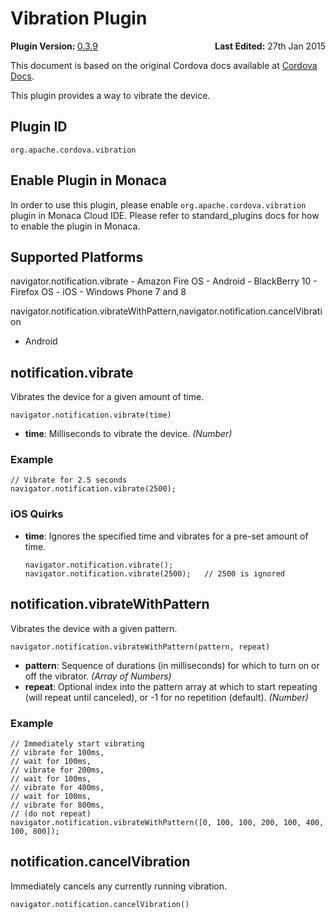 <!---
    Licensed to the Apache Software Foundation (ASF) under one
    or more contributor license agreements.  See the NOTICE file
    distributed with this work for additional information
    regarding copyright ownership.  The ASF licenses this file
    to you under the Apache License, Version 2.0 (the
    "License"); you may not use this file except in compliance
    with the License.  You may obtain a copy of the License at

      http://www.apache.org/licenses/LICENSE-2.0

    Unless required by applicable law or agreed to in writing,
    software distributed under the License is distributed on an
    "AS IS" BASIS, WITHOUT WARRANTIES OR CONDITIONS OF ANY
    KIND, either express or implied.  See the License for the
    specific language governing permissions and limitations
    under the License.
-->
Vibration Plugin
================

<div>
  <div  style="float: left;" align="left"><b>Plugin Version: </b><a href="https://github.com/apache/cordova-plugin-vibration/blob/master/RELEASENOTES.md#039-jun-05-2014">0.3.9</a></div>   
  <div align="right" style="float: right;"><b>Last Edited:</b> 27th Jan 2015</div>
  <br/>
</div>
<div class="admonition note">

This document is based on the original Cordova docs available at
[Cordova Docs](https://github.com/apache/cordova-plugin-vibration).

</div>

This plugin provides a way to vibrate the device.

Plugin ID
---------

    org.apache.cordova.vibration

Enable Plugin in Monaca
-----------------------

In order to use this plugin, please enable
`org.apache.cordova.vibration` plugin in Monaca Cloud IDE. Please refer
to standard\_plugins docs for how to enable the plugin in Monaca.

Supported Platforms
-------------------

navigator.notification.vibrate - Amazon Fire OS - Android - BlackBerry
10 - Firefox OS - iOS - Windows Phone 7 and 8

navigator.notification.vibrateWithPattern,navigator.notification.cancelVibration
- Android

notification.vibrate
--------------------

Vibrates the device for a given amount of time.

    navigator.notification.vibrate(time)

-   **time**: Milliseconds to vibrate the device. *(Number)*

### Example

    // Vibrate for 2.5 seconds
    navigator.notification.vibrate(2500);

### iOS Quirks

-   **time**: Ignores the specified time and vibrates for a pre-set
    amount of time.

        navigator.notification.vibrate();
        navigator.notification.vibrate(2500);   // 2500 is ignored

notification.vibrateWithPattern
-------------------------------

Vibrates the device with a given pattern.

    navigator.notification.vibrateWithPattern(pattern, repeat)

-   **pattern**: Sequence of durations (in milliseconds) for which to
    turn on or off the vibrator. *(Array of Numbers)*
-   **repeat**: Optional index into the pattern array at which to start
    repeating (will repeat until canceled), or -1 for no repetition
    (default). *(Number)*

### Example

    // Immediately start vibrating
    // vibrate for 100ms,
    // wait for 100ms,
    // vibrate for 200ms,
    // wait for 100ms,
    // vibrate for 400ms,
    // wait for 100ms,
    // vibrate for 800ms,
    // (do not repeat)
    navigator.notification.vibrateWithPattern([0, 100, 100, 200, 100, 400, 100, 800]);

notification.cancelVibration
----------------------------

Immediately cancels any currently running vibration.

    navigator.notification.cancelVibration()
